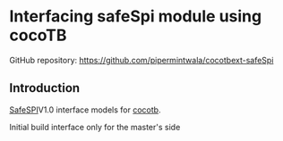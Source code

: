 # Interfacing safeSpi module using cocoTB

GitHub repository: https://github.com/pipermintwala/cocotbext-safeSpi

## Introduction

[SafeSPI](https://safespi.org/)V1.0 interface models for [cocotb](https://github.com/cocotb/cocotb).

Initial build interface only for the master's side
